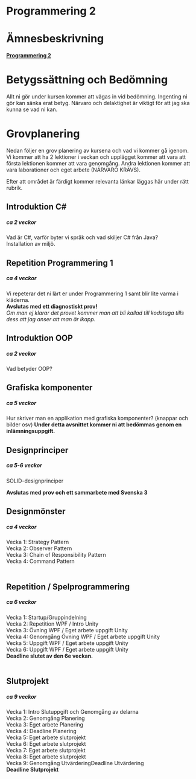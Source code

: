 # Programmering 2

# Ämnesbeskrivning

<b>[Programmering 2](https://www.skolverket.se/undervisning/gymnasieskolan/laroplan-program-och-amnen-i-gymnasieskolan/gymnasieprogrammen/amne?url=1530314731%2Fsyllabuscw%2Fjsp%2Fsubject.htm%3FsubjectCode%3DPRR%26tos%3Dgy&sv.url=12.5dfee44715d35a5cdfa92a3)</b>

# Betygssättning och Bedömning
Allt ni gör under kursen kommer att vägas in vid bedömning.
Ingenting ni gör kan sänka erat betyg. Närvaro och delaktighet är viktigt för att jag ska kunna se vad ni kan.

# Grovplanering
Nedan följer en grov planering av kursena och vad vi kommer gå igenom.</br>
Vi kommer att ha 2 lektioner i veckan och upplägget kommer att vara att första lektionen kommer att vara genomgång. Andra lektionen kommer att vara laborationer och eget arbete (NÄRVARO KRÄVS).

Efter att området är färdigt kommer relevanta länkar läggas här under rätt rubrik.

## Introduktion C#
##### ca 2 veckor
Vad är C#, varför byter vi språk och vad skiljer C# från Java? </br>
Installation av miljö.

## Repetition Programmering 1
##### ca 4 veckor
Vi repeterar det ni lärt er under Programmering 1 samt blir lite varma i kläderna.</br>
<b>Avslutas med ett diagnostiskt prov!</b></br> _Om man ej klarar det provet kommer man att bli kallad till kodstuga tills dess att jag anser att man är ikapp._

## Introduktion OOP
##### ca 2 veckor
Vad betyder OOP?

## Grafiska komponenter
##### ca 5 veckor
Hur skriver man en applikation med grafiska komponenter? (knappar och bilder osv)
<b>Under detta avsnittet kommer ni att bedömmas genom en inlämningsuppgift.</b>

## Designprinciper
##### ca 5-6 veckor
SOLID-designprinciper

<b>Avslutas med prov och ett sammarbete med Svenska 3</b>

## Designmönster
##### ca 4 veckor
Vecka 1: Strategy Pattern </br>
Vecka 2: Observer Pattern </br>
Vecka 3: Chain of Responsibility Pattern </br>
Vecka 4: Command Pattern </br>
</br>
## Repetition / Spelprogrammering
##### ca 6 veckor
Vecka 1: Startup/Gruppindelning </br>
Vecka 2: Repetition WPF / Intro Unity </br>
Vecka 3: Övning WPF / Eget arbete uppgift Unity </br>
Vecka 4: Genomgång Övning WPF / Eget arbete uppgift Unity </br>
Vecka 5: Uppgift WPF / Eget arbete uppgift Unity </br>
Vecka 6: Uppgift WPF / Eget arbete uppgift Unity </br>
<b>Deadline slutet av den 6e veckan.</b> </br>
</br>
## Slutprojekt
##### ca 9 veckor
Vecka 1: Intro Slutuppgift och Genomgång av delarna </br>
Vecka 2: Genomgång Planering </br>
Vecka 3: Eget arbete Planering </br>
Vecka 4: Deadline Planering </br>
Vecka 5: Eget arbete slutprojekt </br>
Vecka 6: Eget arbete slutprojekt </br>
Vecka 7: Eget arbete slutprojekt </br>
Vecka 8: Eget arbete slutprojekt </br>
Vecka 9: Genomgång UtvärderingDeadline Utvärdering </br>
<b>Deadline Slutprojekt</b>
